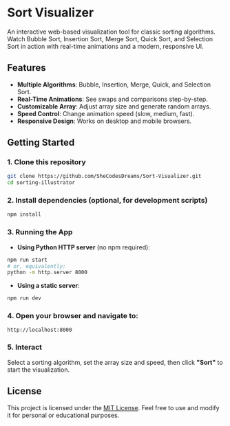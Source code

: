 # Sort Visualizer

An interactive web-based visualization tool for classic sorting algorithms. Watch Bubble Sort, Insertion Sort, Merge Sort, Quick Sort, and Selection Sort in action with real-time animations and a modern, responsive UI.

## Features

* **Multiple Algorithms**: Bubble, Insertion, Merge, Quick, and Selection Sort.
* **Real-Time Animations**: See swaps and comparisons step-by-step.
* **Customizable Array**: Adjust array size and generate random arrays.
* **Speed Control**: Change animation speed (slow, medium, fast).
* **Responsive Design**: Works on desktop and mobile browsers.

## Getting Started

### 1. Clone this repository

```bash
git clone https://github.com/SheCodesDreams/Sort-Visualizer.git
cd sorting-illustrator
```

### 2. Install dependencies (optional, for development scripts)

```bash
npm install
```

### 3. Running the App

* **Using Python HTTP server** (no npm required):

```bash
npm run start
# or, equivalently:
python -m http.server 8000
```

* **Using a static server**:

```bash
npm run dev
```

### 4. Open your browser and navigate to:

```
http://localhost:8000
```

### 5. Interact

Select a sorting algorithm, set the array size and speed, then click **"Sort"** to start the visualization.

## License

This project is licensed under the [MIT License](LICENSE). Feel free to use and modify it for personal or educational purposes.
